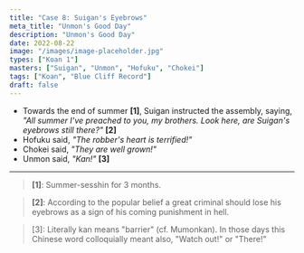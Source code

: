 ```yaml
---
title: "Case 8: Suigan's Eyebrows"
meta_title: "Unmon's Good Day"
description: "Unmon's Good Day"
date: 2022-08-22
image: "/images/image-placeholder.jpg"
types: ["Koan 1"]
masters: ["Suigan", "Unmon", "Hofuku", "Chokei"]
tags: ["Koan", "Blue Cliff Record"]
draft: false
---
```


- Towards the end of summer **[1]**, Suigan instructed the assembly, saying, _"All summer I've preached to you, my brothers. Look here, are Suigan's eyebrows still there?"_ **[2]**
- Hofuku said, _"The robber's heart is terrified!"_
- Chokei said, _"They are well grown!"_
- Unmon said, _"Kan!"_ **[3]**

***

> **[1]**: Summer-sesshin for 3 months.

> **[2]**: According to the popular belief a great criminal should lose his eyebrows
as a sign of his coming punishment in hell.

> [3]: Literally kan means "barrier" (cf. Mumonkan). In those days this Chinese
word colloquially meant also, "Watch out!" or "There!"
